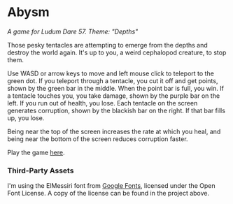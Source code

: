 # Abysm
_A game for Ludum Dare 57. Theme: "Depths"_

Those pesky tentacles are attempting to emerge from the depths and destroy the world again. It's up to you, a weird cephalopod creature, to stop them.

Use WASD or arrow keys to move and left mouse click to teleport to the green dot. If you teleport through a tentacle, you cut it off and get points, shown by the green bar in the middle. When the point bar is full, you win.
If a tentacle touches you, you take damage, shown by the purple bar on the left. If you run out of health, you lose.
Each tentacle on the screen generates corruption, shown by the blackish bar on the right. If that bar fills up, you lose.

Being near the top of the screen increases the rate at which you heal, and being near the bottom of the screen reduces corruption faster.

Play the game [here](https://the-alex-g.itch.io/abysm).

### Third-Party Assets

I'm using the ElMessiri font from [Google Fonts](https://fonts.google.com), licensed under the Open Font License. A copy of the license can be found in the project above.
